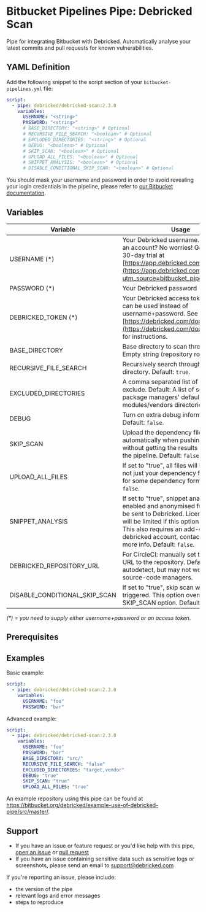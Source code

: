 # Bitbucket Pipelines Pipe: Debricked Scan

Pipe for integrating Bitbucket with Debricked. Automatically analyse your latest commits and pull requests for known vulnerabilities.

## YAML Definition

Add the following snippet to the script section of your `bitbucket-pipelines.yml` file:

```yaml
script:
  - pipe: debricked/debricked-scan:2.3.0
    variables:
      USERNAME: "<string>"
      PASSWORD: "<string>"
      # BASE_DIRECTORY: "<string>" # Optional
      # RECURSIVE_FILE_SEARCH: "<boolean>" # Optional
      # EXCLUDED_DIRECTORIES: "<string>" # Optional
      # DEBUG: "<boolean>" # Optional
      # SKIP_SCAN: "<boolean>" # Optional
      # UPLOAD_ALL_FILES: "<boolean>" # Optional
      # SNIPPET_ANALYSIS: "<boolean>" # Optional
      # DISABLE_CONDITIONAL_SKIP_SCAN: "<boolean>" # Optional
```

You should mask your username and password in order to avoid revealing your login credentials in the pipeline, please refer to [our Bitbucket documentation](https://debricked.com/documentation/1.0/integrations/ci-build-systems/bitbucket).

## Variables

| Variable                      | Usage                                                                                                                                                                                                                                                                       |
|-------------------------------|-----------------------------------------------------------------------------------------------------------------------------------------------------------------------------------------------------------------------------------------------------------------------------|
| USERNAME (*)                  | Your Debricked username. Don't have an account? No worries! Get your free 30-day trial at [https://app.debricked.com/en/register](https://app.debricked.com/en/register?utm_source=bitbucket_pipe)                                                                          |
| PASSWORD (*)                  | Your Debricked password                                                                                                                                                                                                                                                     |
| DEBRICKED_TOKEN (*)           | Your Debricked access token, which can be used instead of username+password. See [https://debricked.com/documentation/](https://debricked.com/documentation/) for instructions.                                                                                             |
| BASE_DIRECTORY                | Base directory to scan through. Default: Empty string (repository root).                                                                                                                                                                                                    |
| RECURSIVE_FILE_SEARCH         | Recursively search through base directory. Default: `true`.                                                                                                                                                                                                                 |
| EXCLUDED_DIRECTORIES          | A comma separated list of directories to exclude. Default: A list of some common package managers' default modules/vendors directories.                                                                                                                                     |
| DEBUG                         | Turn on extra debug information. Default: `false`.                                                                                                                                                                                                                          |
| SKIP_SCAN                     | Upload the dependency files automatically when pushing code, without getting the results of the scan in the pipeline. Default: `false`.                                                                                                                                     |
| UPLOAD_ALL_FILES              | If set to "true", all files will be uploaded, not just your dependency files. Needed for some dependency formats. Default: `false`.                                                                                                                                         |
| SNIPPET_ANALYSIS              | If set to "true", snippet analysis will be enabled and anonymised functions will be sent to Debricked. License detection will be limited if this option is not set. This also requires an add-on to your debricked account, contact sales for more info. Default: `false`.  |
| DEBRICKED_REPOSITORY_URL      | For CircleCI: manually set the http/https URL to the repository. Default: tries to autodetect, but may not work for all source-code managers.                                                                                                                               |
| DISABLE_CONDITIONAL_SKIP_SCAN | If set to "true", skip scan will never be triggered. This option overrides the SKIP_SCAN option. Default: `false`.                                                                                                                                                          |

_(*) = you need to supply either username+password or an access token._

## Prerequisites

## Examples

Basic example:

```yaml
script:
  - pipe: debricked/debricked-scan:2.3.0
    variables:
      USERNAME: "foo"
      PASSWORD: "bar"
```

Advanced example:

```yaml
script:
  - pipe: debricked/debricked-scan:2.3.0
    variables:
      USERNAME: "foo"
      PASSWORD: "bar"
      BASE_DIRECTORY: "src/"
      RECURSIVE_FILE_SEARCH: "false"
      EXCLUDED_DIRECTORIES: "target,vendor"
      DEBUG: "true"
      SKIP_SCAN: "true"
      UPLOAD_ALL_FILES: "true"
```

An example repository using this pipe can be found at https://bitbucket.org/debricked/example-use-of-debricked-pipe/src/master/.

## Support
- If you have an issue or feature request or you'd like help with this pipe, [open an issue](https://bitbucket.org/debricked/debricked-scan/issues/new) or [pull request](https://bitbucket.org/debricked/debricked-scan/pull-requests/new)
- If you have an issue containing sensitive data such as sensitive logs or screenshots, please send an email to [support@debricked.com](mailto:support@debricked.com)

If you're reporting an issue, please include:

- the version of the pipe
- relevant logs and error messages
- steps to reproduce
